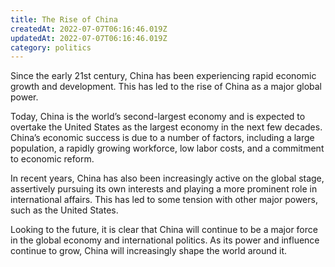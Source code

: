 ```yaml
---
title: The Rise of China
createdAt: 2022-07-07T06:16:46.019Z
updatedAt: 2022-07-07T06:16:46.019Z
category: politics
---
```


Since the early 21st century, China has been experiencing rapid economic growth and development. This has led to the rise of China as a major global power.

Today, China is the world’s second-largest economy and is expected to overtake the United States as the largest economy in the next few decades. China’s economic success is due to a number of factors, including a large population, a rapidly growing workforce, low labor costs, and a commitment to economic reform.

In recent years, China has also been increasingly active on the global stage, assertively pursuing its own interests and playing a more prominent role in international affairs. This has led to some tension with other major powers, such as the United States.

Looking to the future, it is clear that China will continue to be a major force in the global economy and international politics. As its power and influence continue to grow, China will increasingly shape the world around it.
